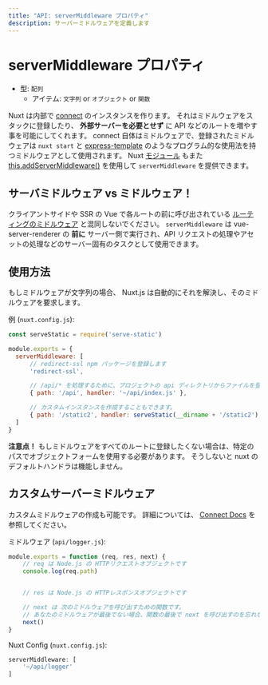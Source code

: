 ```yaml
---
title: "API: serverMiddleware プロパティ"
description: サーバーミドルウェアを定義します
---
```


# serverMiddleware プロパティ

- 型: `配列`
    - アイテム: `文字列` or `オブジェクト` or `関数`

Nuxt は内部で [connect](https://github.com/senchalabs/connect) のインスタンスを作ります。
それはミドルウェアをスタックに登録したり、 **外部サーバーを必要とせず** に API などのルートを増やす事を可能にしてくれます。
connect 自体はミドルウェアで、登録されたミドルウェアは `nuxt start` と [express-template](https://github.com/nuxt-community/express-template) のようなプログラム的な使用法を持つミドルウェアとして使用されます。 Nuxt [モジュール](/guide/modules) もまた [this.addServerMiddleware()](/api/internals-module-container#addservermiddleware-middleware-) を使用して `serverMiddleware` を提供できます。

## サーバミドルウェア vs ミドルウェア！

クライアントサイドや SSR の Vue で各ルートの前に呼び出されている [ルーティングのミドルウェア](/guide/routing#ミドルウェア)  と混同しないでください。
`serverMiddleware` は vue-server-renderer の **前に** サーバー側で実行され、API リクエストの処理やアセットの処理などのサーバー固有のタスクとして使用できます。

## 使用方法

もしミドルウェアが文字列の場合、 Nuxt.js は自動的にそれを解決し、そのミドルウェアを要求します。

例 (`nuxt.config.js`):

```js
const serveStatic = require('serve-static')

module.exports = {
  serverMiddleware: [
      // redirect-ssl npm パッケージを登録します
      'redirect-ssl',

      // /api/* を処理するために、プロジェクトの api ディレクトリからファイルを登録します
      { path: '/api', handler: '~/api/index.js' },

      // カスタムインスタンスを作成することもできます。
      { path: '/static2', handler: serveStatic(__dirname + '/static2') }
  ]
}
```

<p class="Alert Alert--danger">
    <b>注意点！</b>
    もしミドルウェアをすべてのルートに登録したくない場合は、特定のパスでオブジェクトフォームを使用する必要があります。
    そうしないと nuxt の デフォルトハンドラは機能しません。
</p>

## カスタムサーバーミドルウェア

カスタムミドルウェアの作成も可能です。 詳細については、 [Connect Docs](https://github.com/senchalabs/connect#appusefn) を参照してください。

ミドルウェア (`api/logger.js`):

```js
module.exports = function (req, res, next) {
    // req は Node.js の HTTPリクエストオブジェクトです
    console.log(req.path)


    // res は Node.js の HTTPレスポンスオブジェクトです

    // next は 次のミドルウェアを呼び出すための関数です。
    // あなたのミドルウェアが最後でない場合、関数の最後で next を呼び出すのを忘れないでください！
    next()
}
```

Nuxt Config (`nuxt.config.js`):

```js
serverMiddleware: [
    '~/api/logger'
]
```
